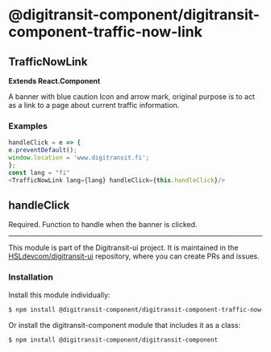 # @digitransit-component/digitransit-component-traffic-now-link

<!-- Generated by documentation.js. Update this documentation by updating the source code. -->

## TrafficNowLink

**Extends React.Component**

A banner with blue caution Icon and arrow mark, original purpose is to act as a link to a page about current traffic information.

### Examples

```javascript
handleClick = e => {
e.preventDefault();
window.location = 'www.digitransit.fi';
};
const lang = "fi"
<TrafficNowLink lang={lang} handleClick={this.handleClick}/>
```

## handleClick

Required. Function to handle when the banner is clicked.

<!-- This file is automatically generated. Please don't edit it directly:
if you find an error, edit the source file (likely index.js), and re-run
./scripts/generate-readmes in the digitransit-component project. -->

---

This module is part of the Digitransit-ui project. It is maintained in the
[HSLdevcom/digitransit-ui](https://github.com/HSLdevcom/digitransit-ui) repository, where you can create
PRs and issues.

### Installation

Install this module individually:

```sh
$ npm install @digitransit-component/digitransit-component-traffic-now-link
```

Or install the digitransit-component module that includes it as a class:

```sh
$ npm install @digitransit-component/digitransit-component
```
